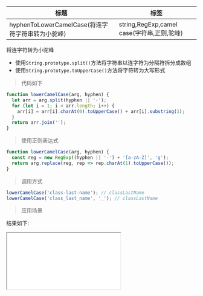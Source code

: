 | 标题                                             | 标签                                       |
| ------------------------------------------------ | ------------------------------------------ |
| hyphenToLowerCamelCase(将连字符字符串转为小驼峰) | string,RegExp,camel case(字符串,正则,驼峰) |

将连字符转为小驼峰

- 使用`String.prototype.split()`方法将字符串以连字符为分隔符拆分成数组
- 使用`String.prototype.toUpperCase()`方法将字符转为大写形式

> 代码如下

```js
function lowerCamelCase(arg, hyphen) {
  let arr = arg.split(hyphen || '-');
  for (let i = 1; i < arr.length; i++) {
    arr[i] = arr[i].charAt(0).toUpperCase() + arr[i].substring(1);
  }
  return arr.join('');
}
```

> 使用正则表达式

```js
function lowerCamelCase(arg, hyphen) {
  const reg = new RegExp((hyphen || '-') + '[a-zA-Z]', 'g');
  return arg.replace(reg, rep => rep.charAt(1).toUpperCase());
}
```

> 调用方式

```js
lowerCamelCase('class-last-name'); // classLastName
lowerCamelCase('class_last_name', '_'); // classLastName
```

> 应用场景

<div class="code-editor" data-url="codes/javascript/html/lowerCamelCase.html" data-language="html"></div>

结果如下:

<iframe src="codes/javascript/html/lowerCamelCase.html"></iframe>
